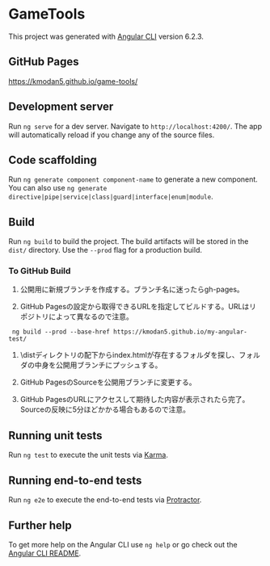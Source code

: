 # GameTools

This project was generated with [Angular CLI](https://github.com/angular/angular-cli) version 6.2.3.

## GitHub Pages

https://kmodan5.github.io/game-tools/

## Development server

Run `ng serve` for a dev server. Navigate to `http://localhost:4200/`. The app will automatically reload if you change any of the source files.

## Code scaffolding

Run `ng generate component component-name` to generate a new component. You can also use `ng generate directive|pipe|service|class|guard|interface|enum|module`.

## Build

Run `ng build` to build the project. The build artifacts will be stored in the `dist/` directory. Use the `--prod` flag for a production build.

### To GitHub Build

1. 公開用に新規ブランチを作成する。ブランチ名に迷ったらgh-pages。

1. GitHub Pagesの設定から取得できるURLを指定してビルドする。URLはリポジトリによって異なるので注意。
```
 ng build --prod --base-href https://kmodan5.github.io/my-angular-test/
```

1. \distディレクトリの配下からindex.htmlが存在するフォルダを探し、フォルダの中身を公開用ブランチにプッシュする。

1. GitHub PagesのSourceを公開用ブランチに変更する。

1. GitHub PagesのURLにアクセスして期待した内容が表示されたら完了。Sourceの反映に5分ほどかかる場合もあるので注意。

## Running unit tests

Run `ng test` to execute the unit tests via [Karma](https://karma-runner.github.io).

## Running end-to-end tests

Run `ng e2e` to execute the end-to-end tests via [Protractor](http://www.protractortest.org/).

## Further help

To get more help on the Angular CLI use `ng help` or go check out the [Angular CLI README](https://github.com/angular/angular-cli/blob/master/README.md).

